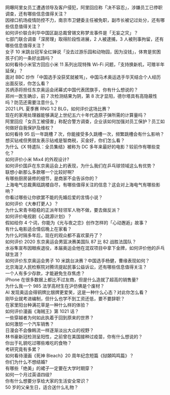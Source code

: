 网曝阿里女员工遭遇领导及客户侵犯，阿里回应称「决不容忍」，涉嫌员工已停职调查，还有哪些信息值得关注？  
因禄口机场疫情防控不力，南京市卫健委主任被免职，副市长被记过处分，还有哪些信息值得关注？  
如何评价联合利华中国区副总裁曾锡文称梦龙事件是「无妄之灾」？  
七部门联合调查「深房理」取得阶段性进展，2 人被逮捕，3 人被刑事拘留，还有哪些信息值得关注？  
女子 10 米跳台冠军全红婵说「没去过游乐园和动物园，因为没钱」，体育是贫困孩子们的一条好出路吗？  
如何看待小米官方回应小米 11 系列出现特殊 Wi-Fi 问题，「支持换新机，可赠半年延保」？  
面对 BBC 炒作「中国选手没获奖就被骂」，中国马术奥运选手华天结合个人经历出面反驳，你怎么看？  
苏炳添将担任东京奥运会闭幕式中国代表团旗手，你有什么想说的？  
郑州一医生确诊，前 7 次检测结果为阴，第 8 次才显阳，德尔塔具有高隐蔽性吗？防范还需要注意什么？  
2021 LPL 夏季赛 RNG 1:2 BLG，如何评价这场比赛？  
现在的家用处理器能够满足上世纪五六十年代造原子弹所需的计算量吗？  
阿里回应「女员工被侵害」称配合警方调查，企业该如何加强对员工保护？员工如何做好自我保护及维权？  
如何看待 95 后一年跳槽 7 次，你能接受多久跳槽一次，频繁跳槽会有什么影响？  
想买钻戒但男朋友表示钻戒是智商税，买金好，你们怎么看？  
为什么《X 特遣队：全员集结》被称为 DC 多年来最好的电影？较前作有哪些变化？  
如何评价小米 Mix4 的外观设计?  
如何评价国乒在东京奥运会上的表现，为什么我们在乒乓球领域这么有优势？  
联想小新那么多款哪一个比较好啊?  
有哪些厨房装修的细节，是商家不会告诉你的？  
上海电气总裁黄瓯跳楼自尽，有哪些值得关注的信息？这会对上海电气有哪些影响？  
你看过哪些让你欲罢不能的先婚后爱的言情小说？  
如何评价《大奉打更人》？  
为什么宋青书稳稳的正派年轻领军人物不做，要去做反派？  
如何评价电视剧《心跳源计划》？  
假如给你 4 个词，你能为《光与夜之恋》创作怎样的「心动邂逅」故事？  
有什么电影适合情侣晚上在家看？  
为什么时隔多年后，现在的观众都不喜欢蒙丹了？  
如何评价 2020 东京奥运会男篮决赛美国队 87 比 82 战胜法国队？  
水谷隼宣布因眼疾退役，本届奥运会他在混双项目中拿下金牌，如何评价他的乒乓球生涯？  
如何评价东京奥运会男子 10 米跳台决赛？中国选手杨健，曹缘表现如何？  
北京海淀人民检察院对腾讯提起民事公益诉讼，还有哪些信息值得关注？  
一个人有多少存款，才能避免生存焦虑？  
iPhone 在很多数据上都比不过友商，但是什么造就了超高的销售量?  
为什么我一个 985 法学高材生在沪仿佛是个废材？  
AI 发现奥运会得铜牌比银牌更爱笑，这是一种什么心态？对此你怎么看？  
刚毕业就考进编制，但什么也学不到工资还低，要不要辞职？  
在家里阳台种满花草是一种什么样的体验？  
如何评价漫画《海贼王》第 1021 话？  
一些穿越者为何如此执着于回到原来的世界？  
如何激怒一个汽车销售？  
日漫会不会像韩流一样逐渐淡出大众的视野？  
林书豪新冠检测呈阳性，之前曾在美国接种过疫苗，你有什么想说的？  
你出于礼貌吃过哪些难吃的食物？  
考研究竟有多累？  
如何看待漫画《死神 Bleach》20 周年纪念短篇《狱頣鸣鸣篇》？  
你们为什么不想结婚?  
有哪些「绝美」的裙子一定要在大学时期穿？  
如何一个月过英语四级?  
你有什么想要分享给大家的生活安全常识？  
50 岁的父亲生日，适合送什么礼物？  
